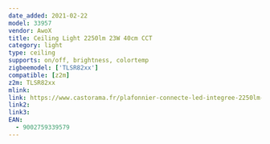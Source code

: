 ```yaml
---
date_added: 2021-02-22
model: 33957
vendor: AwoX
title: Ceiling Light 2250lm 23W 40cm CCT
category: light
type: ceiling
supports: on/off, brightness, colortemp
zigbeemodel: ['TLSR82xx']
compatible: [z2m]
z2m: TLSR82xx
mlink: 
link: https://www.castorama.fr/plafonnier-connecte-led-integree-2250lm-ip20-23w-40cm-blanc/9002759339579_CAFR.prd
link2: 
link3: 
EAN: 
  - 9002759339579
---
```

